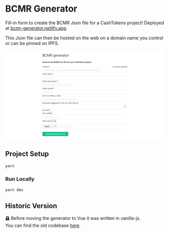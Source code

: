 # BCMR Generator

Fill-in form to create the BCMR Json file for a CashTokens project! Deployed at [bcmr-generator.netlify.app](https://bcmr-generator.netlify.app/).

This Json file can then be hosted on the web on a domain name you control or can be pinned on IPFS.

![Screenshot0](./screenshots/Screenshot0.png)

## Project Setup

```sh
yarn
```

### Run Locally

```sh
yarn dev
```

## Historic Version

🪦 Before moving the generator to Vue it was written in vanilla-js. <br>
You can find the old codebase [here](https://github.com/mr-zwets/bcmr-generator-vanillaJS).

